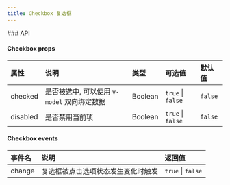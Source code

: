 ```yaml
---
title: Checkbox 复选框
---
```


<ClientOnly>
  <checkbox-page />
</ClientOnly>
### API

#### Checkbox props
| 属性 | 说明 | 类型 | 可选值 | 默认值 |
| :------------ | :------------ | :------------ | :------------ | :------------ |
| checked | 是否被选中, 可以使用 `v-model` 双向绑定数据 | Boolean | `true` \| `false` | `false` |
| disabled | 是否禁用当前项 | Boolean | `true` \| `false` | `false` |

#### Checkbox events
| 事件名 | 说明 | 返回值 |
| :------------ | :------------ | :------------ |
| change | 复选框被点击选项状态发生变化时触发 | `true` \| `false` |